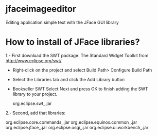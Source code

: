 # jfaceimageeditor
Editing application simple text with the JFace GUI library
# How to install of JFace libraries?


1.- First download the SWT package: The Standard Widget Toolkit from http://www.eclipse.org/swt/ 

- Right-click on the project and select Build Path> Configure Build Path
- Select the Libraries tab and click the Add Library button
- Bookseller SWT Select Next and press OK to finish adding the SWT library to your project.

  org.eclipse.swt_<version info>.jar

2.- Second, add that libraries:

org.eclipse.core.commands_<version info>.jar
org.eclipse.equinox.common_<version info>.jar
org.eclipse.jface_<version info>.jar
org.eclipse.osgi_<version info>.jar
org.eclipse.ui.workbench_<version info>.jar
